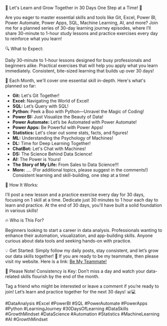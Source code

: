 🚀 Let's Learn and Grow Together in 30 Days One Step at a Time! 🚀

Are you eager to master essential skills and tools like Git, Excel, Power BI, Power Automate, Power Apps, SQL, Machine Learning, AI, and more? Join me for a planned series of 30-day learning journey episodes, where I’ll share 30-minute to 1-hour study lessons and practice exercises every day to reinforce what you learn!

🔍 What to Expect:

Daily 30-minute to 1-hour lessons designed for busy professionals and beginners alike. Practical exercises that will help you apply what you learn immediately. Consistent, bite-sized learning that builds up over 30 days!

🔗 Each Month, we'll cover one essential skill in-depth.
Here's what's planned so far:

- **Git:** Let's Git Together!
- **Excel:** Navigating the World of Excel!
- **SQL:** Let’s Query with SQL!
- **Python:** Peek a Boo with Python—Unravel the Magic of Coding!
- **Power BI:** Just Visualize the Beauty of Data!
- **Power Automate:** Let’s be Automated with Power Automate!
- **Power Apps:** Be Powerful with Power Apps!
- **Statistics:** Let's clear out some stats, facts, and figures!
- **ML:** Understanding the Psychology of Machines!
- **DL:** Time for Deep Learning Together!
- **ChatBot:** Let's Chat with Machines!
- **DS:** The Science Behind Data Science!
- **AI:** The Power is Yours!
- **The Story of My Life:** From Sales to Data Science!!!
- **More:** .... (For additional topics, please suggest in the comments!)
Consistent learning and skill-building, one step at a time!

📅 How It Works:

I’ll post a new lesson and a practice exercise every day for 30 days, focusing on 1 skill at a time. Dedicate just 30 minutes to 1 hour each day to learn and practice. At the end of 30 days, you'll have built a solid foundation in various skills!

🔥 Who is This For?

Beginners looking to start a career in data analysis. Professionals wanting to enhance their automation, visualization, and app-building skills. Anyone curious about data tools and seeking hands-on with practice.

💡 Get Started: Simply follow my daily posts, stay consistent, and let’s grow our data skills together! 🙌
If you are ready to be my teammate, then please visit my website. Here is a link: [Be My Teammate!](https://mjarral1.github.io/Lets_Learn_and_Grow_Together/)

🌟 Please Note! Consistency is Key: Don’t miss a day and watch your data-related skills flourish by the end of the month.

Tag a friend who might be interested or leave a comment if you’re ready to join! Let’s learn and practice together for the next 30 days! 📊💻

#DataAnalysis #Excel #PowerBI #SQL #PowerAutomate #PowerApps #Python #LearningJourney #30DaysOfLearning #DataSkills #GrowthMindset #DataScience #Automation #Statistics #MachineLearning #AI #GrowthMindset
